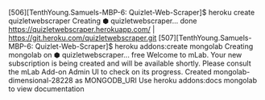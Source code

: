 [506][TenthYoung.Samuels-MBP-6: Quizlet-Web-Scraper]$ heroku create quizletwebscraper
Creating ⬢ quizletwebscraper... done
https://quizletwebscraper.herokuapp.com/ | https://git.heroku.com/quizletwebscraper.git
[507][TenthYoung.Samuels-MBP-6: Quizlet-Web-Scraper]$ heroku addons:create mongolab
Creating mongolab on ⬢ quizletwebscraper... free
Welcome to mLab.  Your new subscription is being created and will be available shortly.  Please consult the mLab Add-on Admin UI to check on its progress.
Created mongolab-dimensional-28228 as MONGODB_URI
Use heroku addons:docs mongolab to view documentation